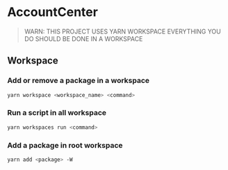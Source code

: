 # AccountCenter

> WARN: THIS PROJECT USES YARN WORKSPACE
> EVERYTHING YOU DO SHOULD BE DONE IN A WORKSPACE

## Workspace
### Add or remove a package in a workspace
```bash
yarn workspace <workspace_name> <command>
```

### Run a script in all workspace
```bash
yarn workspaces run <command>
```

### Add a package in root workspace
```bash
yarn add <package> -W
```
